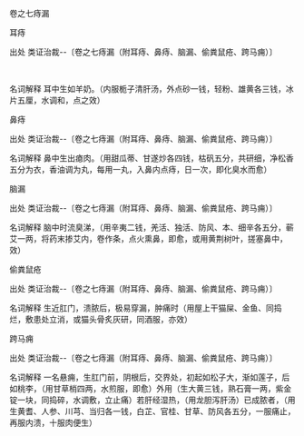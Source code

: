 卷之七痔漏

耳痔

出处 类证治裁--〔卷之七痔漏（附耳痔、鼻痔、脑漏、偷粪鼠疮、跨马痈）〕

 

名词解释 耳中生如羊奶。（内服栀子清肝汤，外点砂一钱，轻粉、雄黄各三钱，冰片五厘，水调和，点之效） 

鼻痔

出处 类证治裁--〔卷之七痔漏（附耳痔、鼻痔、脑漏、偷粪鼠疮、跨马痈）〕 

名词解释 鼻中生出瘜肉。（用甜瓜蒂、甘遂炒各四钱，枯矾五分，共研细，净松香五分为衣，香油调为丸，每用一丸，入鼻内点痔，日一次，即化臭水而愈）

脑漏

出处 类证治裁--〔卷之七痔漏（附耳痔、鼻痔、脑漏、偷粪鼠疮、跨马痈）〕 

名词解释 脑中时流臭涕，（用辛夷二钱，羌活、独活、防风、本、细辛各五分，蕲艾一两，将药末掺艾内，卷作条，点火熏鼻，即愈，或用黄荆树叶，搓塞鼻中，效）

偷粪鼠疮

出处 类证治裁--〔卷之七痔漏（附耳痔、鼻痔、脑漏、偷粪鼠疮、跨马痈）〕 

名词解释 生近肛门，溃脓后，极易穿漏，肿痛时（用屋上干猫屎、金鱼、同捣烂，敷患处立消，或猫头骨炙灰研，同酒服，亦效）

跨马痈

出处 类证治裁--〔卷之七痔漏（附耳痔、鼻痔、脑漏、偷粪鼠疮、跨马痈）〕 

名词解释 一名悬痈，生肛门前，阴根后，交界处，初起如松子大，渐如莲子，后如桃李，（用甘草梢四两，水煎服，即愈）外用（生大黄三钱，熟石膏一两，紫金锭一块，同捣碎，水调敷，立止痛）若肝经湿热，（用龙胆泻肝汤）已成脓者，（用生黄耆、人参、川芎、当归各一钱，白芷、官桂、甘草、防风各五分，一服痛止，再服内溃，十服肉便生）

